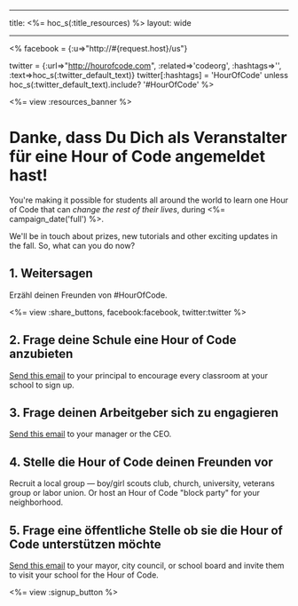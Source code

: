* * *

title: <%= hoc_s(:title_resources) %> layout: wide

* * *

<% facebook = {:u=>"http://#{request.host}/us"}

twitter = {:url=>"http://hourofcode.com", :related=>'codeorg', :hashtags=>'', :text=>hoc_s(:twitter_default_text)} twitter[:hashtags] = 'HourOfCode' unless hoc_s(:twitter_default_text).include? '#HourOfCode' %>

<%= view :resources_banner %>

# Danke, dass Du Dich als Veranstalter für eine Hour of Code angemeldet hast!

You're making it possible for students all around the world to learn one Hour of Code that can *change the rest of their lives*, during <%= campaign_date('full') %>.

We'll be in touch about prizes, new tutorials and other exciting updates in the fall. So, what can you do now?

## 1. Weitersagen

Erzähl deinen Freunden von #HourOfCode.

<%= view :share_buttons, facebook:facebook, twitter:twitter %>

## 2. Frage deine Schule eine Hour of Code anzubieten

[Send this email](<%= resolve_url('/resources#email') %>) to your principal to encourage every classroom at your school to sign up.

## 3. Frage deinen Arbeitgeber sich zu engagieren

[Send this email](<%= resolve_url('/resources#email') %>) to your manager or the CEO.

## 4. Stelle die Hour of Code deinen Freunden vor

Recruit a local group — boy/girl scouts club, church, university, veterans group or labor union. Or host an Hour of Code "block party" for your neighborhood.

## 5. Frage eine öffentliche Stelle ob sie die Hour of Code unterstützen möchte

[Send this email](<%= resolve_url('/resources#politicians') %>) to your mayor, city council, or school board and invite them to visit your school for the Hour of Code.

<%= view :signup_button %>